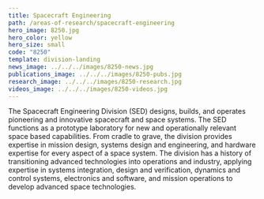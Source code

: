 ```yaml
---
title: Spacecraft Engineering
path: /areas-of-research/spacecraft-engineering
hero_image: 8250.jpg
hero_color: yellow
hero_size: small
code: "8250"
template: division-landing
news_image: ../../../images/8250-news.jpg
publications_image: ../../../images/8250-pubs.jpg
research_image: ../../../images/8250-research.jpg
videos_image: ../../../images/8250-videos.jpg
---
```

The Spacecraft Engineering Division (SED) designs, builds, and operates pioneering and innovative spacecraft and space systems. The SED functions as a prototype laboratory for new and operationally relevant space based capabilities. From cradle to grave, the division provides expertise in mission design, systems design and engineering, and hardware expertise for every aspect of a space system. The division has a history of transitioning advanced technologies into operations and industry, applying expertise in systems integration, design and verification, dynamics and control systems, electronics and software, and mission operations to develop advanced space technologies.